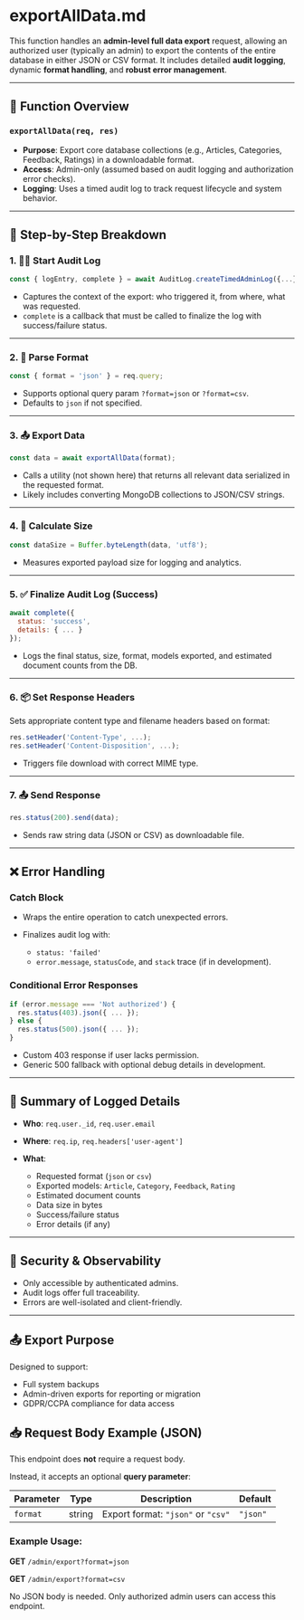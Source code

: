# exportAllData.md

This function handles an **admin-level full data export** request, allowing an authorized user (typically an admin) to export the contents of the entire database in either JSON or CSV format. It includes detailed **audit logging**, dynamic **format handling**, and **robust error management**.

---

## 🧠 Function Overview

### `exportAllData(req, res)`
- **Purpose**: Export core database collections (e.g., Articles, Categories, Feedback, Ratings) in a downloadable format.
- **Access**: Admin-only (assumed based on audit logging and authorization error checks).
- **Logging**: Uses a timed audit log to track request lifecycle and system behavior.

---

## 📜 Step-by-Step Breakdown

### 1. 🕵️‍♂️ Start Audit Log
```js
const { logEntry, complete } = await AuditLog.createTimedAdminLog({...});
````

* Captures the context of the export: who triggered it, from where, what was requested.
* `complete` is a callback that must be called to finalize the log with success/failure status.

---

### 2. 📝 Parse Format

```js
const { format = 'json' } = req.query;
```

* Supports optional query param `?format=json` or `?format=csv`.
* Defaults to `json` if not specified.

---

### 3. 📤 Export Data

```js
const data = await exportAllData(format);
```

* Calls a utility (not shown here) that returns all relevant data serialized in the requested format.
* Likely includes converting MongoDB collections to JSON/CSV strings.

---

### 4. 📏 Calculate Size

```js
const dataSize = Buffer.byteLength(data, 'utf8');
```

* Measures exported payload size for logging and analytics.

---

### 5. ✅ Finalize Audit Log (Success)

```js
await complete({
  status: 'success',
  details: { ... }
});
```

* Logs the final status, size, format, models exported, and estimated document counts from the DB.

---

### 6. 📦 Set Response Headers

Sets appropriate content type and filename headers based on format:

```js
res.setHeader('Content-Type', ...);
res.setHeader('Content-Disposition', ...);
```

* Triggers file download with correct MIME type.

---

### 7. 📤 Send Response

```js
res.status(200).send(data);
```

* Sends raw string data (JSON or CSV) as downloadable file.

---

## ❌ Error Handling

### Catch Block

* Wraps the entire operation to catch unexpected errors.
* Finalizes audit log with:

  * `status: 'failed'`
  * `error.message`, `statusCode`, and `stack` trace (if in development).

### Conditional Error Responses

```js
if (error.message === 'Not authorized') {
  res.status(403).json({ ... });
} else {
  res.status(500).json({ ... });
}
```

* Custom 403 response if user lacks permission.
* Generic 500 fallback with optional debug details in development.

---

## 🧾 Summary of Logged Details

* **Who**: `req.user._id`, `req.user.email`
* **Where**: `req.ip`, `req.headers['user-agent']`
* **What**:

  * Requested format (`json` or `csv`)
  * Exported models: `Article`, `Category`, `Feedback`, `Rating`
  * Estimated document counts
  * Data size in bytes
  * Success/failure status
  * Error details (if any)

---

## 🔐 Security & Observability

* Only accessible by authenticated admins.
* Audit logs offer full traceability.
* Errors are well-isolated and client-friendly.

---

## 📤 Export Purpose

Designed to support:

* Full system backups
* Admin-driven exports for reporting or migration
* GDPR/CCPA compliance for data access


## 📥 Request Body Example (JSON)

This endpoint does **not** require a request body.

Instead, it accepts an optional **query parameter**:

| Parameter | Type   | Description                            | Default |
|-----------|--------|----------------------------------------|---------|
| `format`  | string | Export format: `"json"` or `"csv"`     | `"json"` |

### Example Usage:

**GET** `/admin/export?format=json`

**GET** `/admin/export?format=csv`

No JSON body is needed. Only authorized admin users can access this endpoint.

